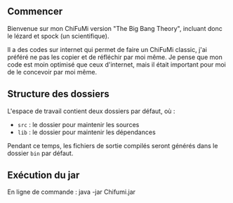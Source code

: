 ## Commencer

Bienvenue sur mon ChiFuMi version "The Big Bang Theory", incluant donc le lézard et spock (un scientifique).

Il a des codes sur internet qui permet de faire un ChiFuMi classic, j'ai préféré ne pas les copier et de réfléchir par moi même. Je pense que mon code est moin optimisé que ceux d'internet, mais il était important pour moi de le concevoir par moi même.

## Structure des dossiers

L'espace de travail contient deux dossiers par défaut, où :

- `src` : le dossier pour maintenir les sources
- `lib` : le dossier pour maintenir les dépendances

Pendant ce temps, les fichiers de sortie compilés seront générés dans le dossier `bin` par défaut.

## Exécution du jar

En ligne de commande : java -jar Chifumi.jar
